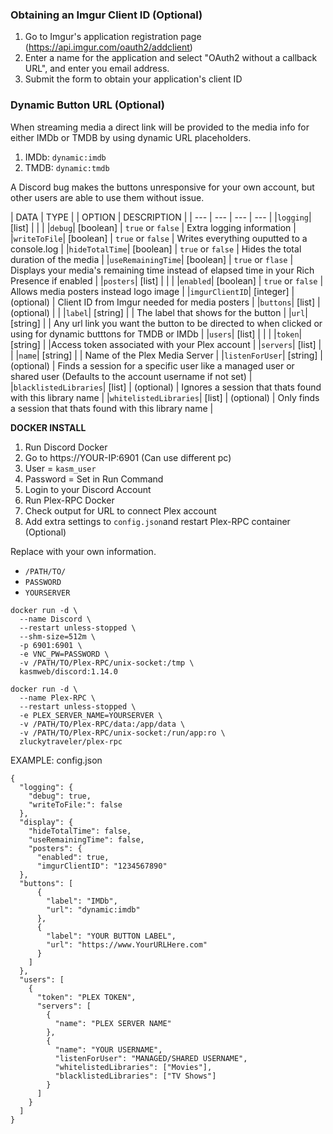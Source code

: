 ### Obtaining an Imgur Client ID (Optional)

1. Go to Imgur's application registration page (<https://api.imgur.com/oauth2/addclient>)
2. Enter a name for the application and select "OAuth2 without a callback URL", and enter you email address.
3. Submit the form to obtain your application's client ID


### Dynamic Button URL (Optional)

When streaming media a direct link will be provided to the media info for either IMDb or TMDB by using dynamic URL placeholders.

1. IMDb: `dynamic:imdb`
2. TMDB: `dynamic:tmdb`

A Discord bug makes the buttons unresponsive for your own account, but other users are able to use them without issue.

| DATA | TYPE | | OPTION | DESCRIPTION |
| --- | --- | --- | --- |
|`logging`| [list] | | |
|`debug`| [boolean] | `true` or `false` | Extra logging information |
|`writeToFile`| [boolean] | `true` or `false` | Writes everything ouputted to a console.log |
|`hideTotalTime`| [boolean] | `true` or `false` | Hides the total duration of the media |
|`useRemainingTime`| [boolean] | `true` or `flase` | Displays your media's remaining time instead of elapsed time in your Rich Presence if enabled |
|`posters`| [list] | | |
|`enabled`| [boolean] | `true` or `false` | Allows media posters instead logo image |
|`imgurClientID`| [integer] |(optional) | Client ID from Imgur needed for media posters |
|`buttons`| [list] | (optional) | |
|`label`| [string] | | The label that shows for the button | 
|`url`| [string] | | Any url link you want the button to be directed to when clicked or using for dynamic butttons for TMDB or IMDb |
|`users`| [list] | | |
|`token`| [string] | |Access token associated with your Plex account |
|`servers`| [list] | |
|`name`| [string] | | Name of the Plex Media Server |
|`listenForUser`| [string] |(optional) | Finds a session for a specific user like a managed user or shared user (Defaults to the account username if not set) |
|`blacklistedLibraries`| [list] | (optional) | Ignores a session that thats found with this library name |
|`whitelistedLibraries`| [list] | (optional) | Only finds a session that thats found with this library name |

**__DOCKER INSTALL__**
1. Run Discord Docker
2. Go to https://YOUR-IP:6901 (Can use different pc) 
3. User = `kasm_user`
4. Password = Set in Run Command
5. Login to your Discord Account
6. Run Plex-RPC Docker
7. Check output for URL to connect Plex account
8. Add extra settings to `config.json`and restart Plex-RPC container (Optional)

Replace with your own information. 
- `/PATH/TO/`
- `PASSWORD`
- `YOURSERVER`
  
```
docker run -d \
  --name Discord \
  --restart unless-stopped \
  --shm-size=512m \
  -p 6901:6901 \
  -e VNC_PW=PASSWORD \
  -v /PATH/TO/Plex-RPC/unix-socket:/tmp \
  kasmweb/discord:1.14.0

docker run -d \
  --name Plex-RPC \
  --restart unless-stopped \
  -e PLEX_SERVER_NAME=YOURSERVER \
  -v /PATH/TO/Plex-RPC/data:/app/data \
  -v /PATH/TO/Plex-RPC/unix-socket:/run/app:ro \
  zluckytraveler/plex-rpc
```

EXAMPLE: config.json

```
{
  "logging": {
    "debug": true,
    "writeToFile:": false
  },
  "display": {
    "hideTotalTime": false,
    "useRemainingTime": false,
    "posters": {
      "enabled": true,
      "imgurClientID": "1234567890"
  },
  "buttons": [
      {
        "label": "IMDb",
        "url": "dynamic:imdb"
      },
      {
        "label": "YOUR BUTTON LABEL",
        "url": "https://www.YourURLHere.com"
      }
    ]
  },
  "users": [
    {
      "token": "PLEX TOKEN",
      "servers": [
        {
          "name": "PLEX SERVER NAME"
        },
        {
          "name": "YOUR USERNAME",
          "listenForUser": "MANAGED/SHARED USERNAME",
          "whitelistedLibraries": ["Movies"],
          "blacklistedLibraries": ["TV Shows"]
        }
      ]
    }
  ]
}
```
